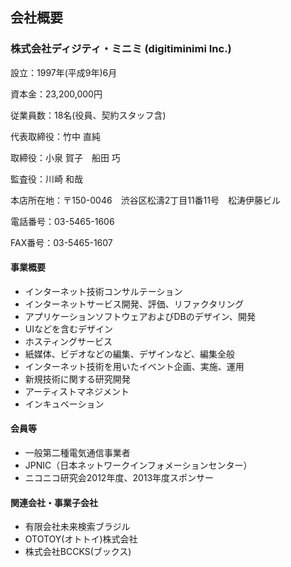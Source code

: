## 会社概要

### 株式会社ディジティ・ミニミ (digitiminimi Inc.)

設立：1997年(平成9年)6月

資本金：23,200,000円

従業員数：18名(役員、契約スタッフ含)

代表取締役：竹中 直純

取締役：小泉 賀子　船田 巧

監査役：川崎 和哉

本店所在地：〒150-0046　渋谷区松濤2丁目11番11号　松涛伊藤ビル

電話番号：03-5465-1606

FAX番号：03-5465-1607


#### 事業概要

- インターネット技術コンサルテーション
- インターネットサービス開発、評価、リファクタリング
- アプリケーションソフトウェアおよびDBのデザイン、開発
- UIなどを含むデザイン
- ホスティングサービス
- 紙媒体、ビデオなどの編集、デザインなど、編集全般
- インターネット技術を用いたイベント企画、実施、運用
- 新規技術に関する研究開発
- アーティストマネジメント
- インキュベーション

#### 会員等

- 一般第二種電気通信事業者
- JPNIC（日本ネットワークインフォメーションセンター）
- ニコニコ研究会2012年度、2013年度スポンサー

#### 関連会社・事業子会社
- 有限会社未来検索ブラジル
- OTOTOY(オトトイ)株式会社
- 株式会社BCCKS(ブックス)

